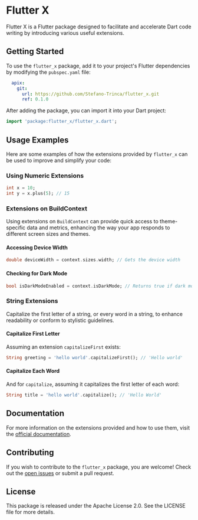 
# Flutter X

Flutter X is a Flutter package designed to facilitate and accelerate Dart code writing by introducing various useful extensions.

## Getting Started

To use the `flutter_x` package, add it to your project's Flutter dependencies by modifying the `pubspec.yaml` file:

```yaml
  apix:
    git:
      url: https://github.com/Stefano-Trinca/flutter_x.git
      ref: 0.1.0
```

After adding the package, you can import it into your Dart project:

```dart
import 'package:flutter_x/flutter_x.dart';
```

## Usage Examples

Here are some examples of how the extensions provided by `flutter_x` can be used to improve and simplify your code:

### Using Numeric Extensions

```dart
int x = 10;
int y = x.plus(5); // 15
```

### Extensions on BuildContext

Using extensions on `BuildContext` can provide quick access to theme-specific data and metrics, enhancing the way your app responds to different screen sizes and themes.

#### Accessing Device Width

```dart
double deviceWidth = context.sizes.width; // Gets the device width
```

#### Checking for Dark Mode

```dart
bool isDarkModeEnabled = context.isDarkMode; // Returns true if dark mode is enabled
```

### String Extensions

Capitalize the first letter of a string, or every word in a string, to enhance readability or conform to stylistic guidelines.

#### Capitalize First Letter

Assuming an extension `capitalizeFirst` exists:

```dart
String greeting = 'hello world'.capitalizeFirst(); // 'Hello world'
```

#### Capitalize Each Word

And for `capitalize`, assuming it capitalizes the first letter of each word:

```dart
String title = 'hello world'.capitalize(); // 'Hello World'
```

## Documentation

For more information on the extensions provided and how to use them, visit the [official documentation](https://api.flutter.dev/).

## Contributing

If you wish to contribute to the `flutter_x` package, you are welcome! Check out the [open issues](https://github.com/Stefano-Trinca/flutter_x/issues) or submit a pull request.

## License

This package is released under the Apache License 2.0. See the LICENSE file for more details.

